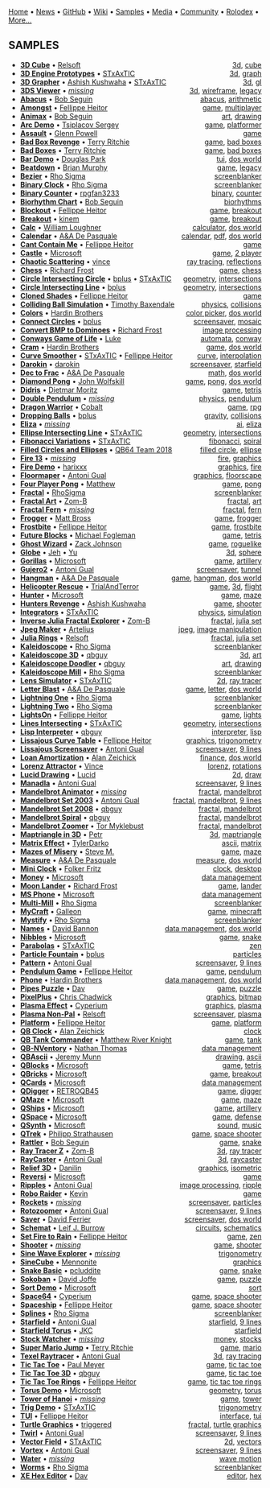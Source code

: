 [Home](https://qb64.com) • [News](news.md) • [GitHub](github.md) • [Wiki](wiki.md) • [Samples](samples.md) • [Media](media.md) • [Community](community.md) • [Rolodex](rolodex.md) • [More...](more.md)

## SAMPLES

- **[3D Cube](samples/3d-cube/index.md)** • [Relsoft](samples/relsoft.md) <span style="float: right;">[3d](samples/3d.md), [cube](samples/cube.md)</span>
- **[3D Engine Prototypes](samples/3d-engine-prototypes/index.md)** • [STxAxTIC](samples/stxaxtic.md) <span style="float: right;">[3d](samples/3d.md), [graph](samples/graph.md)</span>
- **[3D Grapher](samples/3d-grapher/index.md)** • [Ashish Kushwaha](samples/ashish-kushwaha.md)  • [STxAxTIC](samples/stxaxtic.md) <span style="float: right;">[3d](samples/3d.md), [gl](samples/gl.md)</span>
- **[3DS Viewer](samples/3ds-viewer/index.md)** • [*missing*](samples/author-missing.md) <span style="float: right;">[3d](samples/3d.md), [wireframe](samples/wireframe.md), [legacy](samples/legacy.md)</span>
- **[Abacus](samples/abacus/index.md)** • [Bob Seguin](samples/bob-seguin.md) <span style="float: right;">[abacus](samples/abacus.md), [arithmetic](samples/arithmetic.md)</span>
- **[Amongst](samples/amongst/index.md)** • [Fellippe Heitor](samples/fellippe-heitor.md) <span style="float: right;">[game](samples/game.md), [multiplayer](samples/multiplayer.md)</span>
- **[Animax](samples/animax/index.md)** • [Bob Seguin](samples/bob-seguin.md) <span style="float: right;">[art](samples/art.md), [drawing](samples/drawing.md)</span>
- **[Arc Demo](samples/arc-demo/index.md)** • [Tsiplacov Sergey](samples/tsiplacov-sergey.md) <span style="float: right;">[game](samples/game.md), [platformer](samples/platformer.md)</span>
- **[Assault](samples/assault/index.md)** • [Glenn Powell](samples/glenn-powell.md) <span style="float: right;">[game](samples/game.md)</span>
- **[Bad Box Revenge](samples/bad-box-revenge/index.md)** • [Terry Ritchie](samples/terry-ritchie.md) <span style="float: right;">[game](samples/game.md), [bad boxes](samples/bad-boxes.md)</span>
- **[Bad Boxes](samples/bad-boxes/index.md)** • [Terry Ritchie](samples/terry-ritchie.md) <span style="float: right;">[game](samples/game.md), [bad boxes](samples/bad-boxes.md)</span>
- **[Bar Demo](samples/bar-demo/index.md)** • [Douglas Park](samples/douglas-park.md) <span style="float: right;">[tui](samples/tui.md), [dos world](samples/dos-world.md)</span>
- **[Beatdown](samples/beatdown/index.md)** • [Brian Murphy](samples/brian-murphy.md) <span style="float: right;">[game](samples/game.md), [legacy](samples/legacy.md)</span>
- **[Bezier](samples/bezier/index.md)** • [Rho Sigma](samples/rho-sigma.md) <span style="float: right;">[screenblanker](samples/screenblanker.md)</span>
- **[Binary Clock](samples/binary-clock/index.md)** • [Rho Sigma](samples/rho-sigma.md) <span style="float: right;">[screenblanker](samples/screenblanker.md)</span>
- **[Binary Counter](samples/binary-counter/index.md)** • [rpgfan3233](samples/rpgfan3233.md) <span style="float: right;">[binary](samples/binary.md), [counter](samples/counter.md)</span>
- **[Biorhythm Chart](samples/biorhythm-chart/index.md)** • [Bob Seguin](samples/bob-seguin.md) <span style="float: right;">[biorhythms](samples/biorhythms.md)</span>
- **[Blockout](samples/blockout/index.md)** • [Fellippe Heitor](samples/fellippe-heitor.md) <span style="float: right;">[game](samples/game.md), [breakout](samples/breakout.md)</span>
- **[Breakout](samples/breakout/index.md)** • [kinem](samples/kinem.md) <span style="float: right;">[game](samples/game.md), [breakout](samples/breakout.md)</span>
- **[Calc](samples/calc/index.md)** • [William Loughner](samples/william-loughner.md) <span style="float: right;">[calculator](samples/calculator.md), [dos world](samples/dos-world.md)</span>
- **[Calendar](samples/calendar/index.md)** • [A&A De Pasquale](samples/a&a-de-pasquale.md) <span style="float: right;">[calendar](samples/calendar.md), [pdf](samples/pdf.md), [dos world](samples/dos-world.md)</span>
- **[Cant Contain Me](samples/cant-contain-me/index.md)** • [Fellippe Heitor](samples/fellippe-heitor.md) <span style="float: right;">[game](samples/game.md)</span>
- **[Castle](samples/castle/index.md)** • [Microsoft](samples/microsoft.md) <span style="float: right;">[game](samples/game.md), [2 player](samples/2-player.md)</span>
- **[Chaotic Scattering](samples/chaotic-scattering/index.md)** • [vince](samples/vince.md) <span style="float: right;">[ray tracing](samples/ray-tracing.md), [reflections](samples/reflections.md)</span>
- **[Chess](samples/chess/index.md)** • [Richard Frost](samples/richard-frost.md) <span style="float: right;">[game](samples/game.md), [chess](samples/chess.md)</span>
- **[Circle Intersecting Circle](samples/circle-intersecting-circle/index.md)** • [bplus](samples/bplus.md)  • [STxAxTIC](samples/stxaxtic.md) <span style="float: right;">[geometry](samples/geometry.md), [intersections](samples/intersections.md)</span>
- **[Circle Intersecting Line](samples/circle-intersecting-line/index.md)** • [bplus](samples/bplus.md) <span style="float: right;">[geometry](samples/geometry.md), [intersections](samples/intersections.md)</span>
- **[Cloned Shades](samples/cloned-shades/index.md)** • [Fellippe Heitor](samples/fellippe-heitor.md) <span style="float: right;">[game](samples/game.md)</span>
- **[Colliding Ball Simulation](samples/colliding-ball-simulation/index.md)** • [Timothy Baxendale](samples/timothy-baxendale.md) <span style="float: right;">[physics](samples/physics.md), [collisions](samples/collisions.md)</span>
- **[Colors](samples/colors/index.md)** • [Hardin Brothers](samples/hardin-brothers.md) <span style="float: right;">[color picker](samples/color-picker.md), [dos world](samples/dos-world.md)</span>
- **[Connect Circles](samples/connect-circles/index.md)** • [bplus](samples/bplus.md) <span style="float: right;">[screensaver](samples/screensaver.md), [mosaic](samples/mosaic.md)</span>
- **[Convert BMP to Dominoes](samples/convert-bmp-to-dominoes/index.md)** • [Richard Frost](samples/richard-frost.md) <span style="float: right;">[image processing](samples/image-processing.md)</span>
- **[Conways Game of Life](samples/conways-game-of-life/index.md)** • [Luke](samples/luke.md) <span style="float: right;">[automata](samples/automata.md), [conway](samples/conway.md)</span>
- **[Cram](samples/cram/index.md)** • [Hardin Brothers](samples/hardin-brothers.md) <span style="float: right;">[game](samples/game.md), [dos world](samples/dos-world.md)</span>
- **[Curve Smoother](samples/curve-smoother/index.md)** • [STxAxTIC](samples/stxaxtic.md)  • [Fellippe Heitor](samples/fellippe-heitor.md) <span style="float: right;">[curve](samples/curve.md), [interpolation](samples/interpolation.md)</span>
- **[Darokin](samples/darokin/index.md)** • [darokin](samples/darokin.md) <span style="float: right;">[screensaver](samples/screensaver.md), [starfield](samples/starfield.md)</span>
- **[Dec to Frac](samples/dec-to-frac/index.md)** • [A&A De Pasquale](samples/a&a-de-pasquale.md) <span style="float: right;">[math](samples/math.md), [dos world](samples/dos-world.md)</span>
- **[Diamond Pong](samples/diamond-pong/index.md)** • [John Wolfskill](samples/john-wolfskill.md) <span style="float: right;">[game](samples/game.md), [pong](samples/pong.md), [dos world](samples/dos-world.md)</span>
- **[Didris](samples/didris/index.md)** • [Dietmar Moritz](samples/dietmar-moritz.md) <span style="float: right;">[game](samples/game.md), [tetris](samples/tetris.md)</span>
- **[Double Pendulum](samples/double-pendulum/index.md)** • [*missing*](samples/author-missing.md) <span style="float: right;">[physics](samples/physics.md), [pendulum](samples/pendulum.md)</span>
- **[Dragon Warrior](samples/dragon-warrior/index.md)** • [Cobalt](samples/cobalt.md) <span style="float: right;">[game](samples/game.md), [rpg](samples/rpg.md)</span>
- **[Dropping Balls](samples/dropping-balls/index.md)** • [bplus](samples/bplus.md) <span style="float: right;">[gravity](samples/gravity.md), [collisions](samples/collisions.md)</span>
- **[Eliza](samples/eliza/index.md)** • [*missing*](samples/author-missing.md) <span style="float: right;">[ai](samples/ai.md), [eliza](samples/eliza.md)</span>
- **[Ellipse Intersecting Line](samples/ellipse-intersecting-line/index.md)** • [STxAxTIC](samples/stxaxtic.md) <span style="float: right;">[geometry](samples/geometry.md), [intersections](samples/intersections.md)</span>
- **[Fibonacci Variations](samples/fibonacci-variations/index.md)** • [STxAxTIC](samples/stxaxtic.md) <span style="float: right;">[fibonacci](samples/fibonacci.md), [spiral](samples/spiral.md)</span>
- **[Filled Circles and Ellipses](samples/filled-circles-and-ellipses/index.md)** • [QB64 Team 2018](samples/qb64-team-2018.md) <span style="float: right;">[filled circle](samples/filled-circle.md), [ellipse](samples/ellipse.md)</span>
- **[Fire 13](samples/fire-13/index.md)** • [*missing*](samples/author-missing.md) <span style="float: right;">[fire](samples/fire.md), [graphics](samples/graphics.md)</span>
- **[Fire Demo](samples/fire-demo/index.md)** • [harixxx](samples/harixxx.md) <span style="float: right;">[graphics](samples/graphics.md), [fire](samples/fire.md)</span>
- **[Floormaper](samples/floormaper/index.md)** • [Antoni Gual](samples/antoni-gual.md) <span style="float: right;">[graphics](samples/graphics.md), [floorscape](samples/floorscape.md)</span>
- **[Four Player Pong](samples/four-player-pong/index.md)** • [Matthew](samples/matthew.md) <span style="float: right;">[game](samples/game.md), [pong](samples/pong.md)</span>
- **[Fractal](samples/fractal/index.md)** • [RhoSigma](samples/rhosigma.md) <span style="float: right;">[screenblanker](samples/screenblanker.md)</span>
- **[Fractal Art](samples/fractal-art/index.md)** • [Zom-B](samples/zom-b.md) <span style="float: right;">[fractal](samples/fractal.md), [art](samples/art.md)</span>
- **[Fractal Fern](samples/fractal-fern/index.md)** • [*missing*](samples/author-missing.md) <span style="float: right;">[fractal](samples/fractal.md), [fern](samples/fern.md)</span>
- **[Frogger](samples/frogger/index.md)** • [Matt Bross](samples/matt-bross.md) <span style="float: right;">[game](samples/game.md), [frogger](samples/frogger.md)</span>
- **[Frostbite](samples/frostbite/index.md)** • [Fellippe Heitor](samples/fellippe-heitor.md) <span style="float: right;">[game](samples/game.md), [frostbite](samples/frostbite.md)</span>
- **[Future Blocks](samples/future-blocks/index.md)** • [Michael Fogleman](samples/michael-fogleman.md) <span style="float: right;">[game](samples/game.md), [tetris](samples/tetris.md)</span>
- **[Ghost Wizard](samples/ghost-wizard/index.md)** • [Zack Johnson](samples/zack-johnson.md) <span style="float: right;">[game](samples/game.md), [roguelike](samples/roguelike.md)</span>
- **[Globe](samples/globe/index.md)** • [Jeh](samples/jeh.md)  • [Yu](samples/yu.md) <span style="float: right;">[3d](samples/3d.md), [sphere](samples/sphere.md)</span>
- **[Gorillas](samples/gorillas/index.md)** • [Microsoft](samples/microsoft.md) <span style="float: right;">[game](samples/game.md), [artillery](samples/artillery.md)</span>
- **[Gujero2](samples/gujero2/index.md)** • [Antoni Gual](samples/antoni-gual.md) <span style="float: right;">[screensaver](samples/screensaver.md), [tunnel](samples/tunnel.md)</span>
- **[Hangman](samples/hangman/index.md)** • [A&A De Pasquale](samples/a&a-de-pasquale.md) <span style="float: right;">[game](samples/game.md), [hangman](samples/hangman.md), [dos world](samples/dos-world.md)</span>
- **[Helicopter Rescue](samples/helicopter-rescue/index.md)** • [TrialAndTerror](samples/trialandterror.md) <span style="float: right;">[game](samples/game.md), [3d](samples/3d.md), [flight](samples/flight.md)</span>
- **[Hunter](samples/hunter/index.md)** • [Microsoft](samples/microsoft.md) <span style="float: right;">[game](samples/game.md), [maze](samples/maze.md)</span>
- **[Hunters Revenge](samples/hunters-revenge/index.md)** • [Ashish Kushwaha](samples/ashish-kushwaha.md) <span style="float: right;">[game](samples/game.md), [shooter](samples/shooter.md)</span>
- **[Integrators](samples/integrators/index.md)** • [STxAxTIC](samples/stxaxtic.md) <span style="float: right;">[physics](samples/physics.md), [simulation](samples/simulation.md)</span>
- **[Inverse Julia Fractal Explorer](samples/inverse-julia-fractal-explorer/index.md)** • [Zom-B](samples/zom-b.md) <span style="float: right;">[fractal](samples/fractal.md), [julia set](samples/julia-set.md)</span>
- **[Jpeg Maker](samples/jpeg-maker/index.md)** • [Artelius](samples/artelius.md) <span style="float: right;">[jpeg](samples/jpeg.md), [image manipulation](samples/image-manipulation.md)</span>
- **[Julia Rings](samples/julia-rings/index.md)** • [Relsoft](samples/relsoft.md) <span style="float: right;">[fractal](samples/fractal.md), [julia set](samples/julia-set.md)</span>
- **[Kaleidoscope](samples/kaleidoscope/index.md)** • [Rho Sigma](samples/rho-sigma.md) <span style="float: right;">[screenblanker](samples/screenblanker.md)</span>
- **[Kaleidoscope 3D](samples/kaleidoscope-3d/index.md)** • [qbguy](samples/qbguy.md) <span style="float: right;">[3d](samples/3d.md), [art](samples/art.md)</span>
- **[Kaleidoscope Doodler](samples/kaleidoscope-doodler/index.md)** • [qbguy](samples/qbguy.md) <span style="float: right;">[art](samples/art.md), [drawing](samples/drawing.md)</span>
- **[Kaleidoscope Mill](samples/kaleidoscope-mill/index.md)** • [Rho Sigma](samples/rho-sigma.md) <span style="float: right;">[screenblanker](samples/screenblanker.md)</span>
- **[Lens Simulator](samples/lens-simulator/index.md)** • [STxAxTIC](samples/stxaxtic.md) <span style="float: right;">[2d](samples/2d.md), [ray tracer](samples/ray-tracer.md)</span>
- **[Letter Blast](samples/letter-blast/index.md)** • [A&A De Pasquale](samples/a&a-de-pasquale.md) <span style="float: right;">[game](samples/game.md), [letter](samples/letter.md), [dos world](samples/dos-world.md)</span>
- **[Lightning One](samples/lightning-one/index.md)** • [Rho Sigma](samples/rho-sigma.md) <span style="float: right;">[screenblanker](samples/screenblanker.md)</span>
- **[Lightning Two](samples/lightning-two/index.md)** • [Rho Sigma](samples/rho-sigma.md) <span style="float: right;">[screenblanker](samples/screenblanker.md)</span>
- **[LightsOn](samples/lightson/index.md)** • [Fellippe Heitor](samples/fellippe-heitor.md) <span style="float: right;">[game](samples/game.md), [lights](samples/lights.md)</span>
- **[Lines Intersecting](samples/lines-intersecting/index.md)** • [STxAxTIC](samples/stxaxtic.md) <span style="float: right;">[geometry](samples/geometry.md), [intersections](samples/intersections.md)</span>
- **[Lisp Interpreter](samples/lisp-interpreter/index.md)** • [qbguy](samples/qbguy.md) <span style="float: right;">[interpreter](samples/interpreter.md), [lisp](samples/lisp.md)</span>
- **[Lissajous Curve Table](samples/lissajous-curve-table/index.md)** • [Fellippe Heitor](samples/fellippe-heitor.md) <span style="float: right;">[graphics](samples/graphics.md), [trigonometry](samples/trigonometry.md)</span>
- **[Lissajous Screensaver](samples/lissajous-screensaver/index.md)** • [Antoni Gual](samples/antoni-gual.md) <span style="float: right;">[screensaver](samples/screensaver.md), [9 lines](samples/9-lines.md)</span>
- **[Loan Amortization](samples/loan-amortization/index.md)** • [Alan Zeichick](samples/alan-zeichick.md) <span style="float: right;">[finance](samples/finance.md), [dos world](samples/dos-world.md)</span>
- **[Lorenz Attractor](samples/lorenz-attractor/index.md)** • [Vince](samples/vince.md) <span style="float: right;">[lorenz](samples/lorenz.md), [rotations](samples/rotations.md)</span>
- **[Lucid Drawing](samples/lucid-drawing/index.md)** • [Lucid](samples/lucid.md) <span style="float: right;">[2d](samples/2d.md), [draw](samples/draw.md)</span>
- **[Manadla](samples/manadla/index.md)** • [Antoni Gual](samples/antoni-gual.md) <span style="float: right;">[screensaver](samples/screensaver.md), [9 lines](samples/9-lines.md)</span>
- **[Mandelbrot Animator](samples/mandelbrot-animator/index.md)** • [*missing*](samples/author-missing.md) <span style="float: right;">[fractal](samples/fractal.md), [mandelbrot](samples/mandelbrot.md)</span>
- **[Mandelbrot Set 2003](samples/mandelbrot-set-2003/index.md)** • [Antoni Gual](samples/antoni-gual.md) <span style="float: right;">[fractal](samples/fractal.md), [mandelbrot](samples/mandelbrot.md), [9 lines](samples/9-lines.md)</span>
- **[Mandelbrot Set 2008](samples/mandelbrot-set-2008/index.md)** • [qbguy](samples/qbguy.md) <span style="float: right;">[fractal](samples/fractal.md), [mandelbrot](samples/mandelbrot.md)</span>
- **[Mandelbrot Spiral](samples/mandelbrot-spiral/index.md)** • [qbguy](samples/qbguy.md) <span style="float: right;">[fractal](samples/fractal.md), [mandelbrot](samples/mandelbrot.md)</span>
- **[Mandelbrot Zoomer](samples/mandelbrot-zoomer/index.md)** • [Tor Myklebust](samples/tor-myklebust.md) <span style="float: right;">[fractal](samples/fractal.md), [mandelbrot](samples/mandelbrot.md)</span>
- **[Maptriangle in 3D](samples/maptriangle-in-3d/index.md)** • [Petr](samples/petr.md) <span style="float: right;">[3d](samples/3d.md), [maptriangle](samples/maptriangle.md)</span>
- **[Matrix Effect](samples/matrix-effect/index.md)** • [TylerDarko](samples/tylerdarko.md) <span style="float: right;">[ascii](samples/ascii.md), [matrix](samples/matrix.md)</span>
- **[Mazes of Misery](samples/mazes-of-misery/index.md)** • [Steve M.](samples/steve-m..md) <span style="float: right;">[game](samples/game.md), [maze](samples/maze.md)</span>
- **[Measure](samples/measure/index.md)** • [A&A De Pasquale](samples/a&a-de-pasquale.md) <span style="float: right;">[measure](samples/measure.md), [dos world](samples/dos-world.md)</span>
- **[Mini Clock](samples/mini-clock/index.md)** • [Folker Fritz](samples/folker-fritz.md) <span style="float: right;">[clock](samples/clock.md), [desktop](samples/desktop.md)</span>
- **[Money](samples/money/index.md)** • [Microsoft](samples/microsoft.md) <span style="float: right;">[data management](samples/data-management.md)</span>
- **[Moon Lander](samples/moon-lander/index.md)** • [Richard Frost](samples/richard-frost.md) <span style="float: right;">[game](samples/game.md), [lander](samples/lander.md)</span>
- **[MS Phone](samples/ms-phone/index.md)** • [Microsoft](samples/microsoft.md) <span style="float: right;">[data management](samples/data-management.md)</span>
- **[Multi-Mill](samples/multi-mill/index.md)** • [Rho Sigma](samples/rho-sigma.md) <span style="float: right;">[screenblanker](samples/screenblanker.md)</span>
- **[MyCraft](samples/mycraft/index.md)** • [Galleon](samples/galleon.md) <span style="float: right;">[game](samples/game.md), [minecraft](samples/minecraft.md)</span>
- **[Mystify](samples/mystify/index.md)** • [Rho Sigma](samples/rho-sigma.md) <span style="float: right;">[screenblanker](samples/screenblanker.md)</span>
- **[Names](samples/names/index.md)** • [David Bannon](samples/david-bannon.md) <span style="float: right;">[data management](samples/data-management.md), [dos world](samples/dos-world.md)</span>
- **[Nibbles](samples/nibbles/index.md)** • [Microsoft](samples/microsoft.md) <span style="float: right;">[game](samples/game.md), [snake](samples/snake.md)</span>
- **[Parabolas](samples/parabolas/index.md)** • [STxAxTIC](samples/stxaxtic.md) <span style="float: right;">[zen](samples/zen.md)</span>
- **[Particle Fountain](samples/particle-fountain/index.md)** • [bplus](samples/bplus.md) <span style="float: right;">[particles](samples/particles.md)</span>
- **[Pattern](samples/pattern/index.md)** • [Antoni Gual](samples/antoni-gual.md) <span style="float: right;">[screensaver](samples/screensaver.md), [9 lines](samples/9-lines.md)</span>
- **[Pendulum Game](samples/pendulum-game/index.md)** • [Fellippe Heitor](samples/fellippe-heitor.md) <span style="float: right;">[game](samples/game.md), [pendulum](samples/pendulum.md)</span>
- **[Phone](samples/phone/index.md)** • [Hardin Brothers](samples/hardin-brothers.md) <span style="float: right;">[data management](samples/data-management.md), [dos world](samples/dos-world.md)</span>
- **[Pipes Puzzle](samples/pipes-puzzle/index.md)** • [Dav](samples/dav.md) <span style="float: right;">[game](samples/game.md), [puzzle](samples/puzzle.md)</span>
- **[PixelPlus](samples/pixelplus/index.md)** • [Chris Chadwick](samples/chris-chadwick.md) <span style="float: right;">[graphics](samples/graphics.md), [bitmap](samples/bitmap.md)</span>
- **[Plasma Effect](samples/plasma-effect/index.md)** • [Cyperium](samples/cyperium.md) <span style="float: right;">[graphics](samples/graphics.md), [plasma](samples/plasma.md)</span>
- **[Plasma Non-Pal](samples/plasma-non-pal/index.md)** • [Relsoft](samples/relsoft.md) <span style="float: right;">[screensaver](samples/screensaver.md), [plasma](samples/plasma.md)</span>
- **[Platform](samples/platform/index.md)** • [Fellippe Heitor](samples/fellippe-heitor.md) <span style="float: right;">[game](samples/game.md), [platform](samples/platform.md)</span>
- **[QB Clock](samples/qb-clock/index.md)** • [Alan Zeichick](samples/alan-zeichick.md) <span style="float: right;">[clock](samples/clock.md)</span>
- **[QB Tank Commander](samples/qb-tank-commander/index.md)** • [Matthew River Knight](samples/matthew-river-knight.md) <span style="float: right;">[game](samples/game.md), [tank](samples/tank.md)</span>
- **[QB-NVentory](samples/qb-nventory/index.md)** • [Nathan Thomas](samples/nathan-thomas.md) <span style="float: right;">[data management](samples/data-management.md)</span>
- **[QBAscii](samples/qbascii/index.md)** • [Jeremy Munn](samples/jeremy-munn.md) <span style="float: right;">[drawing](samples/drawing.md), [ascii](samples/ascii.md)</span>
- **[QBlocks](samples/qblocks/index.md)** • [Microsoft](samples/microsoft.md) <span style="float: right;">[game](samples/game.md), [tetris](samples/tetris.md)</span>
- **[QBricks](samples/qbricks/index.md)** • [Microsoft](samples/microsoft.md) <span style="float: right;">[game](samples/game.md), [breakout](samples/breakout.md)</span>
- **[QCards](samples/qcards/index.md)** • [Microsoft](samples/microsoft.md) <span style="float: right;">[data management](samples/data-management.md)</span>
- **[QDigger](samples/qdigger/index.md)** • [RETROQB45](samples/retroqb45.md) <span style="float: right;">[game](samples/game.md), [digger](samples/digger.md)</span>
- **[QMaze](samples/qmaze/index.md)** • [Microsoft](samples/microsoft.md) <span style="float: right;">[game](samples/game.md), [maze](samples/maze.md)</span>
- **[QShips](samples/qships/index.md)** • [Microsoft](samples/microsoft.md) <span style="float: right;">[game](samples/game.md), [artillery](samples/artillery.md)</span>
- **[QSpace](samples/qspace/index.md)** • [Microsoft](samples/microsoft.md) <span style="float: right;">[game](samples/game.md), [defense](samples/defense.md)</span>
- **[QSynth](samples/qsynth/index.md)** • [Microsoft](samples/microsoft.md) <span style="float: right;">[sound](samples/sound.md), [music](samples/music.md)</span>
- **[QTrek](samples/qtrek/index.md)** • [Philipp Strathausen](samples/philipp-strathausen.md) <span style="float: right;">[game](samples/game.md), [space shooter](samples/space-shooter.md)</span>
- **[Rattler](samples/rattler/index.md)** • [Bob Seguin](samples/bob-seguin.md) <span style="float: right;">[game](samples/game.md), [snake](samples/snake.md)</span>
- **[Ray Tracer Z](samples/ray-tracer-z/index.md)** • [Zom-B](samples/zom-b.md) <span style="float: right;">[3d](samples/3d.md), [ray tracer](samples/ray-tracer.md)</span>
- **[RayCaster](samples/raycaster/index.md)** • [Antoni Gual](samples/antoni-gual.md) <span style="float: right;">[3d](samples/3d.md), [raycaster](samples/raycaster.md)</span>
- **[Relief 3D](samples/relief-3d/index.md)** • [Danilin](samples/danilin.md) <span style="float: right;">[graphics](samples/graphics.md), [isometric](samples/isometric.md)</span>
- **[Reversi](samples/reversi/index.md)** • [Microsoft](samples/microsoft.md) <span style="float: right;">[game](samples/game.md)</span>
- **[Ripples](samples/ripples/index.md)** • [Antoni Gual](samples/antoni-gual.md) <span style="float: right;">[image processing](samples/image-processing.md), [ripple](samples/ripple.md)</span>
- **[Robo Raider](samples/robo-raider/index.md)** • [Kevin](samples/kevin.md) <span style="float: right;">[game](samples/game.md)</span>
- **[Rockets](samples/rockets/index.md)** • [*missing*](samples/author-missing.md) <span style="float: right;">[screensaver](samples/screensaver.md), [particles](samples/particles.md)</span>
- **[Rotozoomer](samples/rotozoomer/index.md)** • [Antoni Gual](samples/antoni-gual.md) <span style="float: right;">[screensaver](samples/screensaver.md), [9 lines](samples/9-lines.md)</span>
- **[Saver](samples/saver/index.md)** • [David Ferrier](samples/david-ferrier.md) <span style="float: right;">[screensaver](samples/screensaver.md), [dos world](samples/dos-world.md)</span>
- **[Schemat](samples/schemat/index.md)** • [Leif J. Burrow](samples/leif-j.-burrow.md) <span style="float: right;">[circuits](samples/circuits.md), [schematics](samples/schematics.md)</span>
- **[Set Fire to Rain](samples/set-fire-to-rain/index.md)** • [Fellippe Heitor](samples/fellippe-heitor.md) <span style="float: right;">[game](samples/game.md), [zen](samples/zen.md)</span>
- **[Shooter](samples/shooter/index.md)** • [*missing*](samples/author-missing.md) <span style="float: right;">[game](samples/game.md), [shooter](samples/shooter.md)</span>
- **[Sine Wave Explorer](samples/sine-wave-explorer/index.md)** • [*missing*](samples/author-missing.md) <span style="float: right;">[trigonometry](samples/trigonometry.md)</span>
- **[SineCube](samples/sinecube/index.md)** • [Mennonite](samples/mennonite.md) <span style="float: right;">[graphics](samples/graphics.md)</span>
- **[Snake Basic](samples/snake-basic/index.md)** • [pcluddite](samples/pcluddite.md) <span style="float: right;">[game](samples/game.md), [snake](samples/snake.md)</span>
- **[Sokoban](samples/sokoban/index.md)** • [David Joffe](samples/david-joffe.md) <span style="float: right;">[game](samples/game.md), [puzzle](samples/puzzle.md)</span>
- **[Sort Demo](samples/sort-demo/index.md)** • [Microsoft](samples/microsoft.md) <span style="float: right;">[sort](samples/sort.md)</span>
- **[Space64](samples/space64/index.md)** • [Cyperium](samples/cyperium.md) <span style="float: right;">[game](samples/game.md), [space shooter](samples/space-shooter.md)</span>
- **[Spaceship](samples/spaceship/index.md)** • [Fellippe Heitor](samples/fellippe-heitor.md) <span style="float: right;">[game](samples/game.md), [space shooter](samples/space-shooter.md)</span>
- **[Splines](samples/splines/index.md)** • [Rho Sigma](samples/rho-sigma.md) <span style="float: right;">[screenblanker](samples/screenblanker.md)</span>
- **[Starfield](samples/starfield/index.md)** • [Antoni Gual](samples/antoni-gual.md) <span style="float: right;">[starfield](samples/starfield.md), [9 lines](samples/9-lines.md)</span>
- **[Starfield Torus](samples/starfield-torus/index.md)** • [JKC](samples/jkc.md) <span style="float: right;">[starfield](samples/starfield.md)</span>
- **[Stock Watcher](samples/stock-watcher/index.md)** • [*missing*](samples/author-missing.md) <span style="float: right;">[money](samples/money.md), [stocks](samples/stocks.md)</span>
- **[Super Mario Jump](samples/super-mario-jump/index.md)** • [Terry Ritchie](samples/terry-ritchie.md) <span style="float: right;">[game](samples/game.md), [mario](samples/mario.md)</span>
- **[Texel Raytracer](samples/texel-raytracer/index.md)** • [Antoni Gual](samples/antoni-gual.md) <span style="float: right;">[3d](samples/3d.md), [ray tracing](samples/ray-tracing.md)</span>
- **[Tic Tac Toe](samples/tic-tac-toe/index.md)** • [Paul Meyer](samples/paul-meyer.md) <span style="float: right;">[game](samples/game.md), [tic tac toe](samples/tic-tac-toe.md)</span>
- **[Tic Tac Toe 3D](samples/tic-tac-toe-3d/index.md)** • [qbguy](samples/qbguy.md) <span style="float: right;">[game](samples/game.md), [tic tac toe](samples/tic-tac-toe.md)</span>
- **[Tic Tac Toe Rings](samples/tic-tac-toe-rings/index.md)** • [Fellippe Heitor](samples/fellippe-heitor.md) <span style="float: right;">[game](samples/game.md), [tic tac toe rings](samples/tic-tac-toe-rings.md)</span>
- **[Torus Demo](samples/torus-demo/index.md)** • [Microsoft](samples/microsoft.md) <span style="float: right;">[geometry](samples/geometry.md), [torus](samples/torus.md)</span>
- **[Tower of Hanoi](samples/tower-of-hanoi/index.md)** • [*missing*](samples/author-missing.md) <span style="float: right;">[game](samples/game.md), [tower](samples/tower.md)</span>
- **[Trig Demo](samples/trig-demo/index.md)** • [STxAxTIC](samples/stxaxtic.md) <span style="float: right;">[trigonometry](samples/trigonometry.md)</span>
- **[TUI](samples/tui/index.md)** • [Fellippe Heitor](samples/fellippe-heitor.md) <span style="float: right;">[interface](samples/interface.md), [tui](samples/tui.md)</span>
- **[Turtle Graphics](samples/turtle-graphics/index.md)** • [triggered](samples/triggered.md) <span style="float: right;">[fractal](samples/fractal.md), [turtle graphics](samples/turtle-graphics.md)</span>
- **[Twirl](samples/twirl/index.md)** • [Antoni Gual](samples/antoni-gual.md) <span style="float: right;">[screensaver](samples/screensaver.md), [9 lines](samples/9-lines.md)</span>
- **[Vector Field](samples/vector-field/index.md)** • [STxAxTIC](samples/stxaxtic.md) <span style="float: right;">[2d](samples/2d.md), [vectors](samples/vectors.md)</span>
- **[Vortex](samples/vortex/index.md)** • [Antoni Gual](samples/antoni-gual.md) <span style="float: right;">[screensaver](samples/screensaver.md), [9 lines](samples/9-lines.md)</span>
- **[Water](samples/water/index.md)** • [*missing*](samples/author-missing.md) <span style="float: right;">[wave motion](samples/wave-motion.md)</span>
- **[Worms](samples/worms/index.md)** • [Rho Sigma](samples/rho-sigma.md) <span style="float: right;">[screenblanker](samples/screenblanker.md)</span>
- **[XE Hex Editor](samples/xe-hex-editor/index.md)** • [Dav](samples/dav.md) <span style="float: right;">[editor](samples/editor.md), [hex](samples/hex.md)</span>
